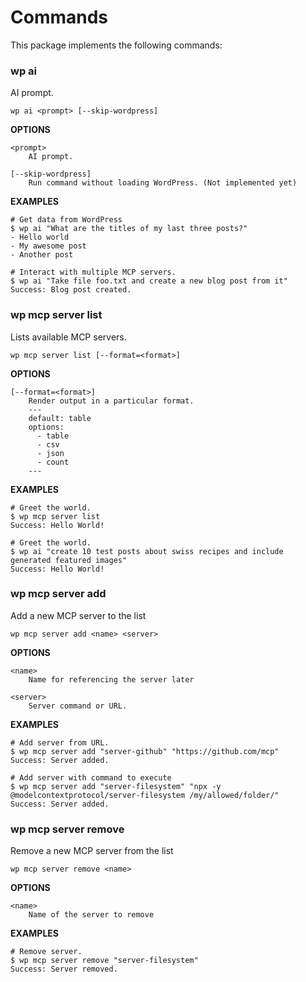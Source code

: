 # Commands

This package implements the following commands:

### wp ai

AI prompt.

~~~
wp ai <prompt> [--skip-wordpress]
~~~

**OPTIONS**

```
<prompt>
    AI prompt.

[--skip-wordpress]
    Run command without loading WordPress. (Not implemented yet)
```

**EXAMPLES**

```
# Get data from WordPress
$ wp ai "What are the titles of my last three posts?"
- Hello world
- My awesome post
- Another post

# Interact with multiple MCP servers.
$ wp ai "Take file foo.txt and create a new blog post from it"
Success: Blog post created.
```


### wp mcp server list

Lists available MCP servers.

~~~
wp mcp server list [--format=<format>]
~~~

**OPTIONS**

```
[--format=<format>]
    Render output in a particular format.
    ---
    default: table
    options:
      - table
      - csv
      - json
      - count
    ---
```

**EXAMPLES**

```
# Greet the world.
$ wp mcp server list
Success: Hello World!

# Greet the world.
$ wp ai "create 10 test posts about swiss recipes and include generated featured images"
Success: Hello World!
```


### wp mcp server add

Add a new MCP server to the list

~~~
wp mcp server add <name> <server>
~~~

**OPTIONS**

```
<name>
    Name for referencing the server later

<server>
    Server command or URL.
```

**EXAMPLES**

```
# Add server from URL.
$ wp mcp server add "server-github" "https://github.com/mcp"
Success: Server added.

# Add server with command to execute
$ wp mcp server add "server-filesystem" "npx -y @modelcontextprotocol/server-filesystem /my/allowed/folder/"
Success: Server added.
```

### wp mcp server remove

Remove a new MCP server from the list

~~~
wp mcp server remove <name>
~~~

**OPTIONS**

```
<name>
    Name of the server to remove
```

**EXAMPLES**

```
# Remove server.
$ wp mcp server remove "server-filesystem"
Success: Server removed.
```
